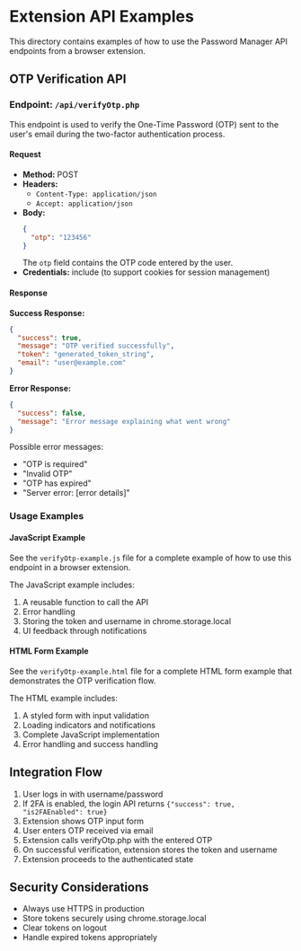 # Extension API Examples

This directory contains examples of how to use the Password Manager API endpoints from a browser extension.

## OTP Verification API

### Endpoint: `/api/verifyOtp.php`

This endpoint is used to verify the One-Time Password (OTP) sent to the user's email during the two-factor authentication process.

#### Request

- **Method:** POST
- **Headers:**
  - `Content-Type: application/json`
  - `Accept: application/json`
- **Body:**
  ```json
  {
    "otp": "123456"
  }
  ```
  The `otp` field contains the OTP code entered by the user.
- **Credentials:** include (to support cookies for session management)

#### Response

**Success Response:**
```json
{
  "success": true,
  "message": "OTP verified successfully",
  "token": "generated_token_string",
  "email": "user@example.com"
}
```

**Error Response:**
```json
{
  "success": false,
  "message": "Error message explaining what went wrong"
}
```

Possible error messages:
- "OTP is required"
- "Invalid OTP"
- "OTP has expired"
- "Server error: [error details]"

### Usage Examples

#### JavaScript Example
See the `verifyOtp-example.js` file for a complete example of how to use this endpoint in a browser extension.

The JavaScript example includes:
1. A reusable function to call the API
2. Error handling
3. Storing the token and username in chrome.storage.local
4. UI feedback through notifications

#### HTML Form Example
See the `verifyOtp-example.html` file for a complete HTML form example that demonstrates the OTP verification flow.

The HTML example includes:
1. A styled form with input validation
2. Loading indicators and notifications
3. Complete JavaScript implementation
4. Error handling and success handling

## Integration Flow

1. User logs in with username/password
2. If 2FA is enabled, the login API returns `{"success": true, "is2FAEnabled": true}`
3. Extension shows OTP input form
4. User enters OTP received via email
5. Extension calls verifyOtp.php with the entered OTP
6. On successful verification, extension stores the token and username
7. Extension proceeds to the authenticated state

## Security Considerations

- Always use HTTPS in production
- Store tokens securely using chrome.storage.local
- Clear tokens on logout
- Handle expired tokens appropriately
